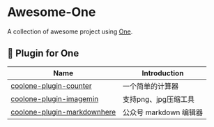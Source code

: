 # Awesome-One

A collection of awesome project using [One](https://laixiazheteng.com/one).


## :rocket: Plugin for One


| Name                                                         | Introduction                                                 |
| ------------------------------------------------------------ | ------------------------------------------------------------ |
| [coolone-plugin-counter](https://www.npmjs.com/package/coolone-plugin-counter) | 一个简单的计算器 |
| [coolone-plugin-imagemin](https://www.npmjs.com/package/coolone-plugin-imagemin) | 支持png、jpg压缩工具 |
| [coolone-plugin-markdownhere](https://www.npmjs.com/package/coolone-plugin-markdownhere) | 公众号 markdown 编辑器 |

